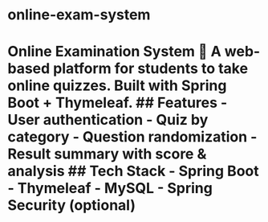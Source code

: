 # online-exam-system
# Online Examination System 🧠  A web-based platform for students to take online quizzes. Built with Spring Boot + Thymeleaf.  ## Features - User authentication - Quiz by category - Question randomization - Result summary with score &amp; analysis  ## Tech Stack - Spring Boot - Thymeleaf - MySQL - Spring Security (optional)

